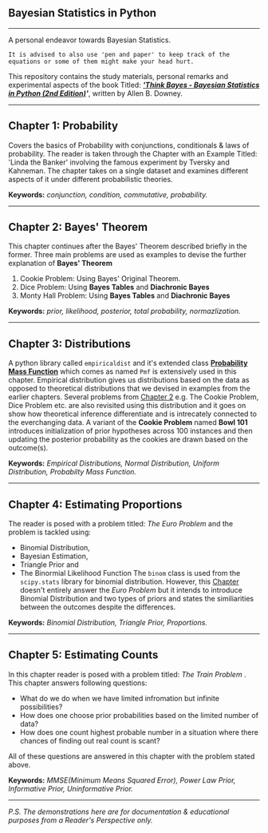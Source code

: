 ## Bayesian Statistics in Python
___
A personal endeavor towards Bayesian Statistics. 

``It is advised to also use 'pen and paper' to keep track of the equations or some of them might make your head hurt.``

This repository contains the study materials, personal remarks and experimental aspects of the book Titled: _**['Think Bayes - Bayesian Statistics in Python (2nd Edition)](https://allendowney.github.io/ThinkBayes2/index.html)'**_, written by Allen B. Downey.
___

## Chapter 1: Probability
Covers the basics of Probability with conjunctions, conditionals & laws of probability. The reader is taken through the Chapter with an Example Titled: 'Linda the Banker' involving the famous experiment by Tversky and Kahneman. The chapter takes on a single dataset and examines different aspects of it under different probabilistic theories.

**Keywords:** *conjunction, condition, commutative, probability.*
___

## Chapter 2: Bayes' Theorem
This chapter continues after the Bayes' Theorem described briefly in the former. 
Three main problems are used as examples to devise the further explanation of **Bayes' Theorem**
1. Cookie Problem: Using Bayes' Original Theorem.
2. Dice Problem: Using **Bayes Tables** and **Diachronic Bayes**
3. Monty Hall Problem: Using **Bayes Tables** and **Diachronic Bayes**

**Keywords:** *prior, likelihood, posterior, total probability, normazlization.*
___

## Chapter 3: Distributions
A python library called `empiricaldist` and it's extended class [**Probability Mass Function**](https://en.wikipedia.org/wiki/Probability_mass_function) which comes as named `Pmf` is extensively used in this chapter. Empirical distribution gives us distributions based on the data as opposed to theoretical distributions that we devised in examples from the earlier chapters. Several problems from [Chapter 2](https://github.com/iamzehan/think_bayes/blob/main/README.md#chapter-2-bayes-theorem) e.g. The Cookie Problem, Dice Problem etc. are also revisited using this distribution and it goes on show how theoretical inference differentiate and is intrecately connected to the everchanging data. A variant of the **Cookie Problem** named **Bowl 101** introduces initialization of prior hypotheses across 100 instances and then updating the posterior probability as the cookies are drawn based on the outcome(s).

**Keywords:** _Empirical Distributions, Normal Distribution, Uniform Distribution, Probabilty Mass Function._
___

## Chapter 4: Estimating Proportions
The reader is posed with a problem titled: _The Euro Problem_ and the problem is tackled using:
* Binomial Distribution, 
* Bayesian Estimation, 
* Triangle Prior and 
* The Binormial Likelihood Function
The `binom` class is used from the `scipy.stats` library for binomial distribution. However, this [Chapter](https://github.com/iamzehan/think_bayes/tree/main/Chapter%204) doesn't entirely answer the _Euro Problem_ but it intends to introduce Binomial Distribution and two types of priors and states the similiarities between the outcomes despite the differences.

**Keywords:** _Binomial Distribution, Triangle Prior, Proportions._
___

## Chapter 5: Estimating Counts
In this chapter reader is posed with a problem titled: _The Train Problem_ . This chapter answers following questions:
* What do we do when we have limited infromation but infinite possibilities?
* How does one choose prior probabilities based on the limited number of data?
* How does one count highest probable number in a situation where there chances of finding out real count is scant?

All of these questions are answered in this chapter with the problem stated above.

**Keywords:** _MMSE(Minimum Means Squared Error), Power Law Prior, Informative Prior, Uninformative Prior._

___
<i> P.S. The demonstrations here are for documentation & educational purposes from a Reader's Perspective only. </i>

